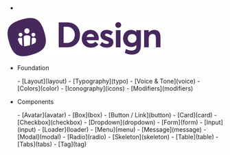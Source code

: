 - <a href="/" class="docsify-logo">
![](media/biings-ds-logo.svg ':no-zoom')
</a>

- <span class="subtitle is-size-7 has-text-grey has-text-weight-medium is-uppercase">Foundation</span>
<div class="menu is-small"><ul class="menu-list">
- [Layout](layout)
- [Typography](typo)
- [Voice & Tone](voice)
- [Colors](color)
- [Iconography](icons)
<!-- - [Rules](rules) -->
- [Modifiers](modifiers)
</ul></div>
  
- <span class="subtitle is-size-7 has-text-grey has-text-weight-medium is-uppercase">Components</span>
<div class="menu is-small"><ul class="menu-list">
- [Avatar](avatar)
- [Box](box)
- [Button / Link](button)
- [Card](card)
- [Checkbox](checkbox)
- [Dropdown](dropdown)
<!-- - [Illustration](illustration) -->
- [Form](form)
- [Input](input)
- [Loader](loader)
- [Menu](menu)
- [Message](message)
- [Modal](modal)
- [Radio](radio)
- [Skeleton](skeleton)
- [Table](table)
- [Tabs](tabs)
- [Tag](tag)
</ul></div>